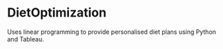 # DietOptimization
Uses linear programming to provide personalised diet plans using Python and Tableau. 
